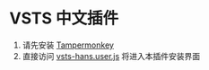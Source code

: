 # VSTS 中文插件

1. 请先安装 [Tampermonkey](https://tampermonkey.net/)
2. 直接访问 [vsts-hans.user.js](https://github.com/tianlalu-team/vsts-hans/raw/master/vsts-hans.user.js) 将进入本插件安装界面
